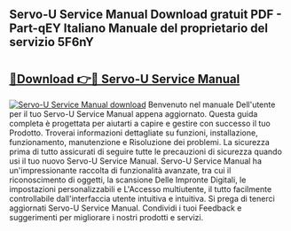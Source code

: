 ## Servo-U Service Manual Download gratuit PDF - Part-qEY Italiano Manuale del proprietario del servizio 5F6nY

# <h2><a href="http://dfc0pl4.blite.top/?on=Servo-U+Service+Manual">🔗Download 👉🔴 Servo-U Service Manual</a></h2>

[![Servo-U Service Manual download](https://i.imgur.com/lujVjoI.png)](http://dfc0pl4.blite.top/?on=Servo-U+Service+Manual)
Benvenuto nel manuale Dell'utente per il tuo Servo-U Service Manual appena aggiornato. Questa guida completa è progettata per aiutarti a capire e gestire con successo il tuo Prodotto. Troverai informazioni dettagliate su funzioni, installazione, funzionamento, manutenzione e Risoluzione dei problemi. La sicurezza prima di tutto assicurati di seguire tutte le precauzioni di sicurezza quando usi il tuo nuovo Servo-U Service Manual. Servo-U Service Manual ha un'impressionante raccolta di funzionalità avanzate, tra cui il riconoscimento di oggetti, la scansione Delle Impronte Digitali, le impostazioni personalizzabili e L'Accesso multiutente, il tutto facilmente controllabile dall'interfaccia utente intuitiva e intuitiva. Si prega di tenerci aggiornati Servo-U Service Manual. Condividi i tuoi Feedback e suggerimenti per migliorare i nostri prodotti e servizi.

